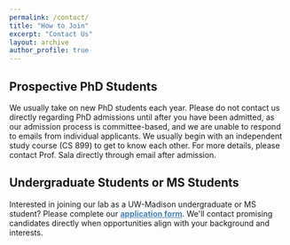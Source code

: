 ```yaml
---
permalink: /contact/
title: "How to Join"
excerpt: "Contact Us"
layout: archive
author_profile: true
---
```


## Prospective PhD Students
<p>We usually take on new PhD students each year. Please do not contact us directly regarding PhD admissions until after you have been admitted, as our admission process is committee-based, and we are unable to respond to emails from individual applicants. We usually begin with an independent study course (CS 899) to get to know each other. For more details, please contact Prof. Sala directly through email after admission.</p>

## Undergraduate Students or MS Students
<p>Interested in joining our lab as a UW-Madison undergraduate or MS student? Please complete our <a href="https://forms.gle/8dxCSvtiBYdB3EGDA" style="font-weight: bold; color: #4682B4;">application form</a>. We'll contact promising candidates directly when opportunities align with your background and interests.</p>